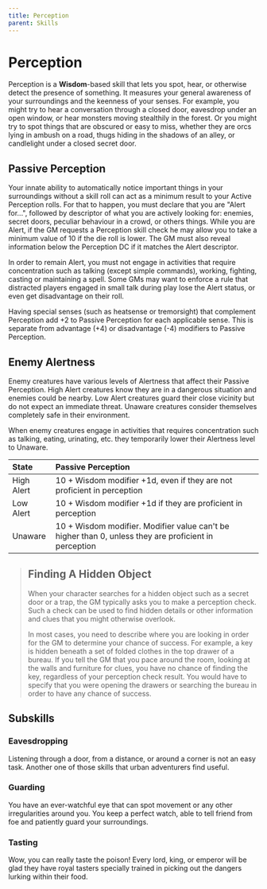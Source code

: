 ```yaml
---
title: Perception
parent: Skills
---
```


# Perception
Perception is a **Wisdom**-based skill that lets you spot, hear, or otherwise detect the presence of something. It measures your general awareness of your surroundings and the keenness of your senses. For example, you might try to hear a conversation through a closed door, eavesdrop under an open window, or hear monsters moving stealthily in the forest. Or you might try to spot things that are obscured or easy to miss, whether they are orcs lying in ambush on a road, thugs hiding in the shadows of an alley, or candlelight under a closed secret door.

## Passive Perception
Your innate ability to automatically notice important things in your surroundings without a skill roll can act as a minimum result to your Active Perception rolls. For that to happen, you must declare that you are "Alert for...", followed by descriptor of what you are actively looking for: enemies, secret doors, peculiar behaviour in a crowd, or others things. While you are Alert, if the GM requests a Perception skill check he may allow you to take a minimum value of 10 if the die roll is lower. The GM must also reveal information below the Perception DC if it matches the Alert descriptor.

In order to remain Alert, you must not engage in activities that require concentration such as talking (except simple commands), working, fighting, casting or maintaining a spell. Some GMs may want to enforce a rule that distracted players engaged in small talk during play lose the Alert status, or even get disadvantage on their roll. 

Having special senses (such as heatsense or tremorsight) that complement Perception add +2 to Passive Perception for each applicable sense. This is separate from advantage (+4) or disadvantage (-4) modifiers to Passive Perception.

## Enemy Alertness
Enemy creatures have various levels of Alertness that affect their Passive Perception. High Alert creatures know they are in a dangerous situation and enemies could be nearby. Low Alert creatures guard their close vicinity but do not expect an immediate threat. Unaware creatures consider themselves completely safe in their environment. 

 When enemy creatures engage in activities that requires concentration such as talking, eating, urinating, etc. they temporarily lower their Alertness level to Unaware. 

| State | Passive Perception |
|:------|:-------------------|
| High Alert | 10 + Wisdom modifier +1d, even if they are not proficient in perception |
| Low Alert | 10 + Wisdom modifier +1d if they are proficient in perception |
| Unaware | 10 + Wisdom modifier. Modifier value can't be higher than 0, unless they are proficient in perception |

> ## Finding A Hidden Object
> When your character searches for a hidden object such as a secret door or a trap, the GM typically asks you to make a perception check. Such a check can be used to find hidden details or other information and clues that you might otherwise overlook.
> 
> In most cases, you need to describe where you are looking in order for the GM to determine your chance of success. For example, a key is hidden beneath a set of folded clothes in the top drawer of a bureau. If you tell the GM that you pace around the room, looking at the walls and furniture for clues, you have no chance of finding the key, regardless of your perception check result. You would have to specify that you were opening the drawers or searching the bureau in order to have any chance of success.

## Subskills

### Eavesdropping
Listening through a door, from a distance, or around a corner is not an easy task. Another one of those skills that urban adventurers find useful.

### Guarding
You have an ever-watchful eye that can spot movement or any other irregularities around you. You keep a perfect watch, able to tell friend from foe and patiently guard your surroundings. 

### Tasting
Wow, you can really taste the poison! Every lord, king, or emperor will be glad they have royal tasters specially trained in picking out the dangers lurking within their food.
